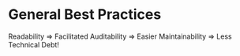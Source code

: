 # General Best Practices
Readability => Facilitated Auditability => Easier Maintainability => Less Technical Debt!